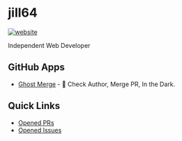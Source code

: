 <!----- BEGIN GHOST DOCS HEADER ----->

# jill64

[![website](https://img.shields.io/website?up_message=working&down_message=down&url=)](https://github.com/jill64)

Independent Web Developer

<!----- END GHOST DOCS HEADER ----->

## GitHub Apps

- [Ghost Merge](https://github.com/apps/ghost-merge) - 👻 Check Author, Merge PR, In the Dark.

## Quick Links

- [Opened PRs](https://github.com/pulls?q=is%3Aopen+is%3Apr+archived%3Afalse+owner%3Ajill64)
- [Opened Issues](https://github.com/issues?page=1&q=is%3Aopen+is%3Aissue+owner%3Ajill64+archived%3Afalse)
